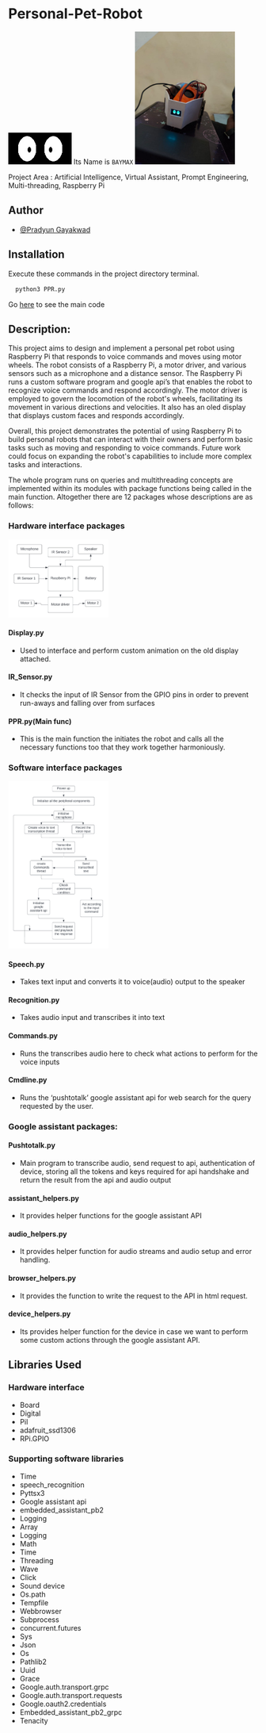 # Personal-Pet-Robot 
<img src="https://github.com/Pglol03/Personal-Pet-Robot/blob/master/Images/07-eyes_front.png" alt="RobotEyes.jpg" width="128" height="64" /> Its Name is ```BAYMAX``` <img src="https://github.com/Pglol03/Personal-Pet-Robot/blob/master/SyEDIFinalImplementation.png" alt="FinalImplementation.jpg" width="40%" height="40%"/>

Project Area : Artificial Intelligence, Virtual Assistant, Prompt Engineering, Multi-threading, Raspberry Pi


## Author

- [@Pradyun Gayakwad](https://www.github.com/Pglol03)

## Installation

Execute these commands in the project directory terminal.

```bash
  python3 PPR.py 
```
Go [here](./PPR.py) to see the main code

## Description:
This project aims to design and implement a personal pet robot using Raspberry Pi that responds to voice commands and moves using motor wheels. The robot consists of a Raspberry Pi, a motor driver, and various sensors such as a microphone and a distance sensor. The Raspberry Pi runs a custom software program and google api’s that enables the robot to recognize voice commands and respond accordingly. The motor driver is employed to govern the locomotion of the robot's wheels, facilitating its movement in various directions and velocities. It also has an oled display that displays custom faces and responds accordingly.

Overall, this project demonstrates the potential of using Raspberry Pi to build personal robots that can interact with their owners and perform basic tasks such as moving and responding to voice commands. Future work could focus on expanding the robot's capabilities to include more complex tasks and interactions.

The whole program runs on queries and multithreading concepts are implemented within its modules with package functions being called in the main function. Altogether there are 12 packages whose descriptions are as follows:

### Hardware interface packages
<img src="https://github.com/Pglol03/Personal-Pet-Robot/blob/master/SyEDIArch.png" alt="ProjectArchitechture.jpg" width="40%" height="40%" />

#### Display.py
- Used to interface and perform custom animation on the old display attached.

#### IR_Sensor.py
- It checks the input of IR Sensor from the GPIO pins in order to prevent run-aways and falling over from surfaces

#### PPR.py(Main func)
- This is the main function the initiates the robot and calls all the necessary functions too that they work together harmoniously.

### Software interface packages
<img src="https://github.com/Pglol03/Personal-Pet-Robot/blob/master/SyEDIFlow.png" alt="ProjectFlow.jpg" width="40%" height="40%" />

#### Speech.py
- Takes text input and converts it to voice(audio) output to the speaker

#### Recognition.py
- Takes audio input and transcribes it into text

#### Commands.py
- Runs the transcribes audio here to check what actions to perform for the voice inputs

#### Cmdline.py
- Runs the ‘pushtotalk’ google assistant api for web search for the query requested by the user.

### Google assistant packages:

#### Pushtotalk.py
- Main program to transcribe audio, send request to api, authentication of device, storing all the tokens and keys required for api handshake and return the result from the api and audio output

#### assistant_helpers.py
- It provides helper functions for the google assistant API

#### audio_helpers.py
- It provides helper function for audio streams and audio setup and error handling.

#### browser_helpers.py
- It provides the function to write the request to the API in html request.

#### device_helpers.py
- Its provides helper function for the device in case we want to perform some custom actions through the google assistant API.

## Libraries Used

### Hardware interface 
- Board
- Digital
- Pil
- adafruit_ssd1306
- RPi.GPIO

### Supporting software libraries
- Time
- speech_recognition
- Pyttsx3
- Google assistant api
- embedded_assistant_pb2
- Logging
- Array
- Logging
- Math
- Time
- Threading
- Wave
- Click
- Sound device
- Os.path
- Tempfile
- Webbrowser
- Subprocess
- concurrent.futures
- Sys
- Json
- Os
- Pathlib2
- Uuid
- Grace
- Google.auth.transport.grpc
- Google.auth.transport.requests
- Google.oauth2.credentials
- Embedded_assistant_pb2_grpc
- Tenacity


